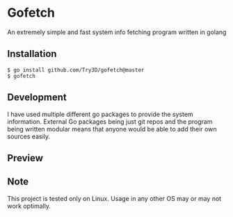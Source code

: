 # Gofetch
An extremely simple and fast system info fetching program written in golang

## Installation
```
$ go install github.com/Try3D/gofetch@master
$ gofetch
```

## Development
I have used multiple different go packages to provide the system information. External Go packages being just git repos and the program being written modular means that anyone would be able to add their own sources easily.

## Preview

## Note
This project is tested only on Linux. Usage in any other OS may or may not work optimally.
